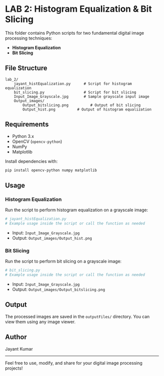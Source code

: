 # LAB 2: Histogram Equalization & Bit Slicing

This folder contains Python scripts for two fundamental digital image processing techniques:

- **Histogram Equalization**
- **Bit Slicing**

## File Structure

```
lab_2/
    jayant_histEqualization.py      # Script for histogram equalization
    bit_slicing.py                  # Script for bit slicing
    Input_Image_Grayscale.jpg       # Sample grayscale input image
    Output_images/
        Output_bitslicing.png          # Output of bit slicing
        Output_hist.png          # Output of histogram equalization
```

## Requirements
- Python 3.x
- OpenCV (`opencv-python`)
- NumPy
- Matplotlib

Install dependencies with:
```bash
pip install opencv-python numpy matplotlib
```

## Usage

### Histogram Equalization
Run the script to perform histogram equalization on a grayscale image:
```python
# jayant_histEqualization.py
# Example usage inside the script or call the function as needed
```
- Input: `Input_Image_Grayscale.jpg`
- Output: `Output_images/Output_hist.png`

### Bit Slicing
Run the script to perform bit slicing on a grayscale image:
```python
# bit_slicing.py
# Example usage inside the script or call the function as needed
```
- Input: `Input_Image_Grayscale.jpg`
- Output: `Output_images/Output_bitslicing.png`

## Output
The processed images are saved in the `outputFiles/` directory. You can view them using any image viewer.

## Author
Jayant Kumar

---
Feel free to use, modify, and share for your digital image processing projects!